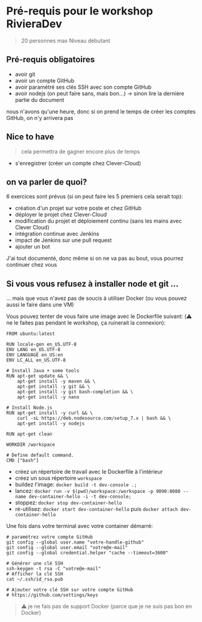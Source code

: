 # Pré-requis pour le workshop RivieraDev

> 20 personnes max
> Niveau débutant

## Pré-requis obligatoires

- avoir git
- avoir un compte GitHub
- avoir paramétré ses clés SSH avec son compte GitHub
- avoir nodejs (on peut faire sans, mais bon...) -> sinon lire la dernière partie du document

nous n'avons qu'une heure, donc si on prend le temps de créer les comptes GitHub, on n'y arrivera pas

## Nice to have

> cela permettra de gagner encore plus de temps

- s'enregistrer (créer un compte chez Clever-Cloud)

## on va parler de quoi?

6 exercices sont prévus (si on peut faire les 5 premiers cela serait top):

- création d'un projet sur votre poste et chez GitHub
- déployer le projet chez Clever-Cloud
- modification du projet et déploiement continu (sans les mains avec Clever Cloud)
- intégration continue avec Jenkins
- impact de Jenkins sur une pull request
- ajouter un bot

J'ai tout documenté, donc même si on ne va pas au bout, vous pourrez continuer chez vous

## Si vous vous refusez à installer node et git ...

... mais que vous n'avez pas de soucis à utiliser Docker (ou vous pouvez aussi le faire dans une VM)

Vous pouvez tenter de vous faire une image avec le Dockerfile suivant: (⚠️ ne le faites pas pendant le workshop, ça ruinerait la connexion):

```shell
FROM ubuntu:latest

RUN locale-gen en_US.UTF-8
ENV LANG en_US.UTF-8
ENV LANGUAGE en_US:en
ENV LC_ALL en_US.UTF-8

# Install Java + some tools
RUN apt-get update && \
    apt-get install -y maven && \
    apt-get install -y git && \
    apt-get install -y git bash-completion && \
    apt-get install -y nano

# Install Node.js
RUN apt-get install -y curl && \
    curl -sL https://deb.nodesource.com/setup_7.x | bash && \
    apt-get install -y nodejs

RUN apt-get clean

WORKDIR /workspace

# Define default command.
CMD ["bash"]
```

- créez un répertoire de travail avec le Dockerfile à l'intérieur
- créez un sous répertoire `workspace`
- buildez l'image: `docker build -t dev-console .;`
- lancez: `docker run -v $(pwd)/workspace:/workspace -p 9090:8080 --name dev-container-hello -i -t dev-console;`
- stoppez: `docker stop dev-container-hello`
- ré-utilisez: `docker start dev-container-hello` puis `docker attach dev-container-hello`

Une fois dans votre terminal avec votre container démarré:

```shell
# paramétrez votre compte GitHub
git config --global user.name "votre-handle-github"
git config --global user.email "votre@e-mail"
git config --global credential.helper "cache --timeout=3600"

# Générer une clé SSH
ssh-keygen -t rsa -C "votre@e-mail"
# Afficher la clé SSH
cat ~/.ssh/id_rsa.pub

# Ajouter votre clé SSH sur votre compte GitHub
# https://github.com/settings/keys
```

> ⚠️ je ne fais pas de support Docker (parce que je ne suis pas bon en Docker)
